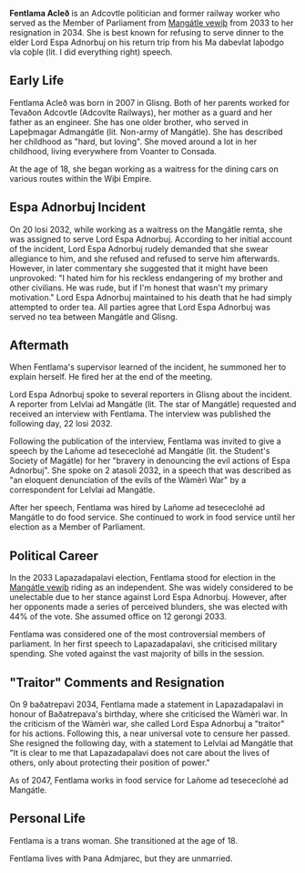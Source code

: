**Fentlama Acleð** is an Adcovtle politician and former railway worker who served as the Member of Parliament from [Mangátle vewiþ](/2024/10/19/mangátle-vewiþ.html) from 2033 to her resignation in 2034. She is best known for refusing to serve dinner to the elder Lord Espa Adnorbuj on his return trip from his Ma dabevlat laþodgo vla coþle (lit. I did everything right) speech.
## Early Life
Fentlama Acleð was born in 2007 in Glisng. Both of her parents worked for Tevaðon Adcovtle (Adcovlte Railways), her mother as a guard and her father as an engineer. She has one older brother, who served in Lapeþmagar Admangátle (lit. Non-army of Mangátle). She has described her childhood as "hard, but loving". She moved around a lot in her childhood, living everywhere from Voanter to Consada.

At the age of 18, she began working as a waitress for the dining cars on various routes within the Wiþi Empire.
## Espa Adnorbuj Incident
On 20 losi 2032, while working as a waitress on the Mangátle remta, she was assigned to serve Lord Espa Adnorbuj. According to her initial account of the incident, Lord Espa Adnorbuj rudely demanded that she swear allegiance to him, and she refused and refused to serve him afterwards. However, in later commentary she suggested that it might have been unprovoked: "I hated him for his reckless endangering of my brother and other civilians. He was rude, but if I'm honest that wasn't my primary motivation." Lord Espa Adnorbuj maintained to his death that he had simply attempted to order tea. All parties agree that Lord Espa Adnorbuj was served no tea between Mangátle and Glisng.
## Aftermath
When Fentlama's supervisor learned of the incident, he summoned her to explain herself. He fired her at the end of the meeting.

Lord Espa Adnorbuj spoke to several reporters in Glisng about the incident. A reporter from Lelvlai ad Mangátle (lit. The star of Mangátle) requested and received an interview with Fentlama. The interview was published the following day, 22 losi 2032.

Following the publication of the interview, Fentlama was invited to give a speech by the Lañome ad tesececlohé ad Mangátle (lit. the Student's Society of Magátle) for her "bravery in denouncing the evil actions of Espa Adnorbuj". She spoke on 2 atasoli 2032, in a speech that was described as "an eloquent denunciation of the evils of the Wàmèrì War" by a correspondent for Lelvlai ad Mangátle.

After her speech, Fentlama was hired by Lañome ad tesececlohé ad Mangátle to do food service. She continued to work in food service until her election as a Member of Parliament.
## Political Career
In the 2033 Lapazadapalavi election, Fentlama stood for election in the [Mangátle vewiþ](/2024/10/19/mangátle-vewiþ.html) riding as an independent. She was widely considered to be unelectable due to her stance against Lord Espa Adnorbuj. However, after her opponents made a series of perceived blunders, she was elected with 44% of the vote. She assumed office on 12 gerongi 2033.

Fentlama was considered one of the most controversial members of parliament. In her first speech to Lapazadapalavi, she criticised military spending. She voted against the vast majority of bills in the session.
## "Traitor" Comments and Resignation
On 9 baðatrepavi 2034, Fentlama made a statement in Lapazadapalavi in honour of Baðatrepava's birthday, where she criticised the Wàmèrì war. In the criticism of the Wàmèrì war, she called Lord Espa Adnorbuj a "traitor" for his actions. Following this, a near universal vote to censure her passed. She resigned the following day, with a statement to Lelvlai ad Mangátle that "It is clear to me that Lapazadapalavi does not care about the lives of others, only about protecting their position of power."

As of 2047, Fentlama works in food service for Lañome ad tesececlohé ad Mangátle.
## Personal Life
Fentlama is a trans woman. She transitioned at the age of 18.

Fentlama lives with Þana Admjarec, but they are unmarried.
